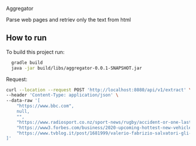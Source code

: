 
Aggregator

Parse web pages and retriev only the text from html


## How to run

To build this project run:

```bash
  gradle build
  java -jar build/libs/aggregator-0.0.1-SNAPSHOT.jar
```

Request:

```bash
curl --location --request POST 'http://localhost:8080/api/v1/extract' \
--header 'Content-Type: application/json' \
--data-raw '[
    "https://www.bbc.com",
    null,
    "",
    "https://www.radiosport.co.nz/sport-news/rugby/accident-or-one-last-dig-eddie-jones-reveals-hansens-next-job/",
    "https://www3.forbes.com/business/2020-upcoming-hottest-new-vehicles/13/?nowelcome",
    "https://www.tvblog.it/post/1681999/valerio-fabrizio-salvatori-gli-inseparabili-chi-sono-pechino-express-2020"
]'
```
